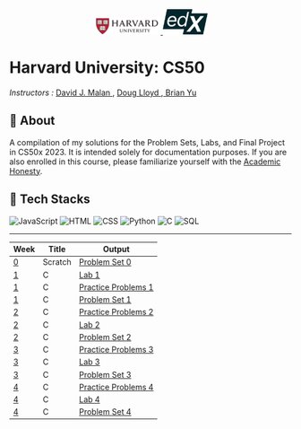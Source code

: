 <div align="center">
  <a href="https://www.jetbrains.com/pycharm/" target="_blank" rel="noreferrer">
    <img src="images/harvard.png" alt="Harvard University Logo" width="120"/>
  </a>
  <a href="https://jupyter.org/" target="_blank" rel="noreferrer">
    <img src="images/edx.png" alt="Edx Logo" width="80"/>
  </a>
</div>

<h1 ">Harvard University: CS50</h1>
<p>
<p ><em>Instructors :</em> <a href="https://www.edx.org/bio/david-j-malan"> David J. Malan  </a> , <a href="https://www.edx.org/bio/doug-lloyd"> Doug Lloyd  </a> ,<a href="https://www.edx.org/bio/brian-yu"> Brian Yu </a><p>
<h2>🧾 About </h2>
<p> A compilation of my solutions for the Problem Sets, Labs, and Final Project in CS50x 2023. It is intended solely for documentation purposes. If you are also enrolled in this course, please familiarize yourself with the <a href="https://cs50.harvard.edu/x/2023/honesty/#policy">Academic Honesty</a>.  </p>

<h2>🦾 Tech Stacks </h2>

<p>
  <img src="https://upload.wikimedia.org/wikipedia/commons/6/6a/JavaScript-logo.png" alt="JavaScript" width="25">
  <img src="https://upload.wikimedia.org/wikipedia/commons/6/61/HTML5_logo_and_wordmark.svg" alt="HTML" width="25">
  <img src="https://upload.wikimedia.org/wikipedia/commons/d/d5/CSS3_logo_and_wordmark.svg" alt="CSS" width="25">
  <img src="https://upload.wikimedia.org/wikipedia/commons/c/c3/Python-logo-notext.svg" alt="Python" width="25">
  <img src="https://upload.wikimedia.org/wikipedia/commons/1/19/C_Logo.png" alt="C" width="25">
    <img src="https://upload.wikimedia.org/wikipedia/commons/8/87/Sql_data_base_with_logo.png" alt="SQL" width="25">
</p>

---

| Week | Title     | Output   |
| ---- | ---------- | ------- |
| [0](https://github.com/remarkeyable/Harvard-University-CS50/tree/main/Week%200%20-%20Scratch)    |Scratch |[Problem Set 0](https://github.com/remarkeyable/Harvard-University-CS50/tree/main/Week%200%20-%20Scratch)     |
| [1](https://github.com/remarkeyable/Harvard-University-CS50/tree/main/Week%201%20-%20C)    | C | [Lab 1 ](https://github.com/remarkeyable/Harvard-University-CS50/tree/main/Week%201%20-%20C)  |
| [1](https://github.com/remarkeyable/Harvard-University-CS50/tree/main/Week%201%20-%20C)    | C | [Practice Problems 1 ](https://github.com/remarkeyable/Harvard-University-CS50/tree/main/Week%201%20-%20C/Practice%20Problems)  |
| [1](https://github.com/remarkeyable/Harvard-University-CS50/tree/main/Week%201%20-%20C)    | C | [Problem Set 1 ](https://github.com/remarkeyable/Harvard-University-CS50/tree/main/Week%201%20-%20C)  |
| [2](https://github.com/remarkeyable/Harvard-University-CS50/tree/main/Week%202%20-%20Array)    | C | [Practice Problems 2](https://github.com/remarkeyable/Harvard-University-CS50/tree/main/Week%202%20-%20Array/Practice%20Problems)  |
| [2](https://github.com/remarkeyable/Harvard-University-CS50/tree/main/Week%202%20-%20Array)    | C | [Lab 2](https://github.com/remarkeyable/Harvard-University-CS50/tree/main/Week%202%20-%20Array)  |
| [2](https://github.com/remarkeyable/Harvard-University-CS50/tree/main/Week%202%20-%20Array)    | C | [Problem Set 2](https://github.com/remarkeyable/Harvard-University-CS50/tree/main/Week%202%20-%20Array)  |
| [3](https://github.com/remarkeyable/Harvard-University-CS50/tree/main/Week%203%20-%20Algorithms)    | C | [Practice Problems 3](https://github.com/remarkeyable/Harvard-University-CS50/tree/main/Week%203%20-%20Algorithms/Practice%20problems)  |
| [3](https://github.com/remarkeyable/Harvard-University-CS50/tree/main/Week%203%20-%20Algorithms)    | C | [Lab 3](https://github.com/remarkeyable/Harvard-University-CS50/tree/main/Week%203%20-%20Algorithms/Lab%203)  |
| [3](https://github.com/remarkeyable/Harvard-University-CS50/tree/main/Week%203%20-%20Algorithms)    | C | [Problem Set 3](https://github.com/remarkeyable/Harvard-University-CS50/tree/main/Week%203%20-%20Algorithms)  |
| [4](https://github.com/remarkeyable/Harvard-University-CS50/tree/main/Week%204%20-%20Memory)    | C | [Practice Problems 4](https://github.com/remarkeyable/Harvard-University-CS50/tree/main/Week%204%20-%20Memory/Practice%20Problems%204)  |
| [4](https://github.com/remarkeyable/Harvard-University-CS50/tree/main/Week%204%20-%20Memory)    | C | [Lab 4](https://github.com/remarkeyable/Harvard-University-CS50/tree/main/Week%204%20-%20Memory)  |
| [4](https://github.com/remarkeyable/Harvard-University-CS50/tree/main/Week%204%20-%20Memory)    | C | [Problem Set 4](https://github.com/remarkeyable/Harvard-University-CS50/tree/main/Week%204%20-%20Memory)  |






